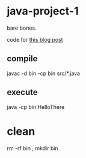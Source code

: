 # java-project-1

bare bones.

code for [this blog post](https://sombriks.com.br/#/blog/0036-how-to-structure-a-java-project.md)

## compile

javac -d bin -cp bin src/*.java

## execute

java -cp bin HelloThere

# clean

rm -rf bin ; mkdir bin

